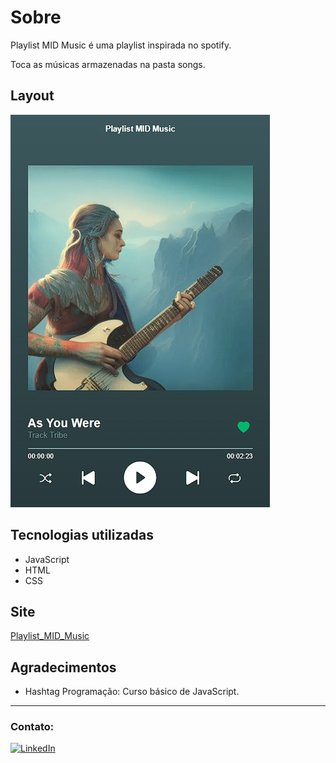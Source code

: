 # Sobre

Playlist MID Music é uma playlist inspirada no spotify.

Toca as músicas armazenadas na pasta songs.

## Layout 
![Windows](https://github.com/Alan-oliveir/Playlist_MID_Music/blob/main/Screenshot/playlist.jpg)

## Tecnologias utilizadas
- JavaScript
- HTML
- CSS

## Site
[Playlist_MID_Music](https://alan-oliveir.github.io/Playlist_MID_Music)

## Agradecimentos
- Hashtag Programação: Curso básico de JavaScript.

---   

### Contato:  
[![LinkedIn](https://img.shields.io/badge/LinkedIn-0077B5?style=for-the-badge&logo=linkedin&logoColor=white)](https://www.linkedin.com/in/alan-ogoncalves)

